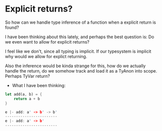 # Explicit returns?

So how can we handle type inference of a function when a explicit return is found?

I have been thinking about this lately, and perhaps the best question is: Do we even want to allow for explicit returns?

I feel like we don't, since all typing is implicit. If our typesystem is implicit why would we allow for explict returning.

Also the inference would be kinda strange for this, how do we actually handle the return, do we somehow track and load it as a TyAnon into scope. Perhaps TyVar return?


- What I have been thinking:

```rust
let add(a, b) = {
    return a + b
}

e |- add: a' -> b' -> b'
------------------------
e |- add: a' -> b'
------------------------
```
